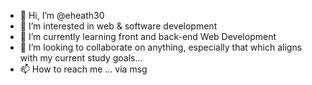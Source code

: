 - 👋 Hi, I’m @eheath30
- 👀 I’m interested in web & software development
- 🌱 I’m currently learning front and back-end Web Development
- 💞️ I’m looking to collaborate on anything, especially that which aligns with my current study goals...
- 📫 How to reach me ... via msg

<!---
eheath30/eheath30 is a ✨ special ✨ repository because its `README.md` (this file) appears on your GitHub profile.
You can click the Preview link to take a look at your changes.
--->
